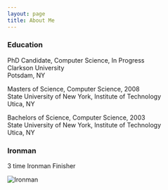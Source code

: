 ```yaml
---
layout: page
title: About Me
---
```


### Education

PhD Candidate, Computer Science, In Progress  
Clarkson University  
Potsdam, NY

Masters of Science, Computer Science, 2008  
State University of New York, Institute of Technology  
Utica, NY

Bachelors of Science, Computer Science, 2003  
State University of New York, Institute of Technology  
Utica, NY

### Ironman

3 time Ironman Finisher

![Ironman](../img/ironman.png)
